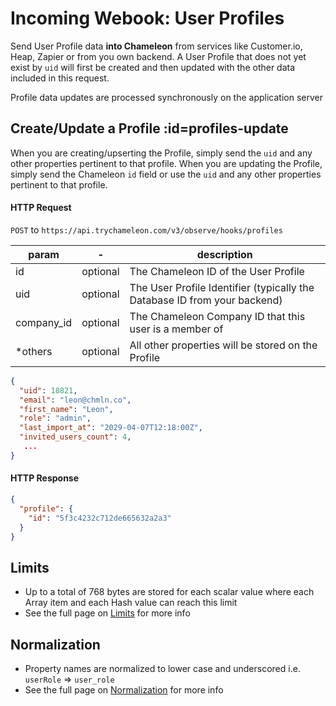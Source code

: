 # Incoming Webook: User Profiles

Send User Profile data **into Chameleon** from services like Customer.io, Heap, Zapier or from you own backend. A User Profile that does not yet exist by `uid` will first be created and then updated with the other data included in this request.

Profile data updates are processed synchronously on the application server

## Create/Update a Profile :id=profiles-update

When you are creating/upserting the Profile, simply send the `uid` and any other properties pertinent to that profile.
When you are updating the Profile, simply send the Chameleon `id` field or use the `uid` and any other properties pertinent to that profile.

#### HTTP Request
`POST` to `https://api.trychameleon.com/v3/observe/hooks/profiles`

| param | - | description |
|---|---|---|
| id | optional | The Chameleon ID of the User Profile |
| uid | optional | The User Profile Identifier (typically the Database ID from your backend) |
| company_id | optional | The Chameleon Company ID that this user is a member of |
| *others | optional | All other properties will be stored on the Profile |

```json
{
  "uid": 18821,
  "email": "leon@chmln.co",
  "first_name": "Leon",
  "role": "admin",
  "last_import_at": "2029-04-07T12:18:00Z",
  "invited_users_count": 4,
   ...
}
```

#### HTTP Response

```json
{
  "profile": {
    "id": "5f3c4232c712de665632a2a3"
  }
}
```

## Limits

- Up to a total of 768 bytes are stored for each scalar value where each Array item and each Hash value can reach this limit
- See the full page on [Limits](concepts/normalization.md?id=limits) for more info

## Normalization

- Property names are normalized to lower case and underscored i.e. `userRole` => `user_role`
- See the full page on [Normalization](concepts/normalization.md?id=properties) for more info

